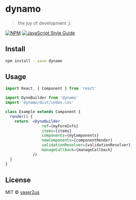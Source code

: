 # dynamo

> the joy of development ;)

[![NPM](https://img.shields.io/npm/v/dynamo.svg)](https://www.npmjs.com/package/dynamo) [![JavaScript Style Guide](https://img.shields.io/badge/code_style-standard-brightgreen.svg)](https://standardjs.com)

## Install

```bash
npm install --save dynamo
```

## Usage

```jsx
import React, { Component } from 'react'

import DynoBuilder from 'dynamo'
import 'dynamo/dist/index.css'

class Example extends Component {
  render() {
    return  <DynoBuilder
                ref={myFormInfo}
                items={items}
                components={myComponents}
                newComponents={componentRender}
                validationResolver={validationResolver}
                manageCallback={manageCallback}
            />
  }
}
```

## License

MIT © [yaser2us](https://github.com/yaser2us)

